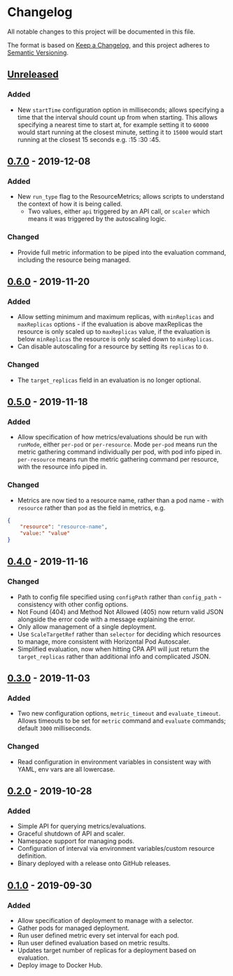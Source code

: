 # Changelog
All notable changes to this project will be documented in this file.

The format is based on [Keep a Changelog](https://keepachangelog.com/en/1.0.0/),
and this project adheres to [Semantic Versioning](https://semver.org/spec/v2.0.0.html).

## [Unreleased]
### Added
- New `startTime` configuration option in milliseconds; allows specifying a time that the interval should count up from when starting. This allows specifying a nearest time to start at, for example setting it to `60000` would start running at the closest minute, setting it to `15000` would start running at the closest 15 seconds e.g. :15 :30 :45.

## [0.7.0] - 2019-12-08
### Added
- New `run_type` flag to the ResourceMetrics; allows scripts to understand the context of how it is being called.
    * Two values, either `api` triggered by an API call, or `scaler` which means it was triggered by the autoscaling logic.
### Changed
- Provide full metric information to be piped into the evaluation command, including the resource being managed.

## [0.6.0] - 2019-11-20
### Added
- Allow setting minimum and maximum replicas, with `minReplicas` and `maxReplicas` options - if the evaluation is above maxReplicas the resource is only scaled up to `maxReplicas` value, if the evaluation is below `minReplicas` the resource is only scaled down to `minReplicas`.
- Can disable autoscaling for a resource by setting its `replicas` to `0`.
### Changed
- The `target_replicas` field in an evaluation is no longer optional.

## [0.5.0] - 2019-11-18
### Added
- Allow specification of how metrics/evaluations should be run with `runMode`, either `per-pod` or `per-resource`. Mode `per-pod` means run the metric gathering command individually per pod, with pod info piped in. `per-resource` means run the metric gathering command per resource, with the resource info piped in. 
### Changed
- Metrics are now tied to a resource name, rather than a pod name - with `resource` rather than `pod` as the field in metrics, e.g.
```json
{
    "resource": "resource-name",
    "value:" "value"
}
```

## [0.4.0] - 2019-11-16
### Changed
- Path to config file specified using `configPath` rather than `config_path` - consistency with other config options.
- Not Found (404) and Method Not Allowed (405) now return valid JSON alongside the error code with a message explaining the error.
- Only allow management of a single deployment.
- Use `ScaleTargetRef` rather than `selector` for deciding which resources to manage, more consistent with Horizontal Pod Autoscaler.
- Simplified evaluation, now when hitting CPA API will just return the `target_replicas` rather than additional info and complicated JSON.

## [0.3.0] - 2019-11-03
### Added
- Two new configuration options, `metric_timeout` and `evaluate_timeout`. Allows timeouts to be set for `metric` command and `evaluate` commands; default `3000` milliseconds.
### Changed
- Read configuration in environment variables in consistent way with YAML, env vars are all lowercase.

## [0.2.0] - 2019-10-28
### Added
- Simple API for querying metrics/evaluations.
- Graceful shutdown of API and scaler.
- Namespace support for managing pods.
- Configuration of interval via environment variables/custom resource definition.
- Binary deployed with a release onto GitHub releases.

## [0.1.0] - 2019-09-30
### Added
- Allow specification of deployment to manage with a selector.
- Gather pods for managed deployment.
- Run user defined metric every set interval for each pod.
- Run user defined evaluation based on metric results.
- Updates target number of replicas for a deployment based on evaluation.
- Deploy image to Docker Hub.

[Unreleased]: https://github.com/jthomperoo/custom-pod-autoscaler/compare/0.7.0...HEAD
[0.7.0]: https://github.com/jthomperoo/custom-pod-autoscaler/compare/0.6.0...0.7.0
[0.6.0]: https://github.com/jthomperoo/custom-pod-autoscaler/compare/0.5.0...0.6.0
[0.5.0]: https://github.com/jthomperoo/custom-pod-autoscaler/compare/0.4.0...0.5.0
[0.4.0]: https://github.com/jthomperoo/custom-pod-autoscaler/compare/0.3.0...0.4.0
[0.3.0]: https://github.com/jthomperoo/custom-pod-autoscaler/compare/0.2.0...0.3.0
[0.2.0]: https://github.com/jthomperoo/custom-pod-autoscaler/compare/0.1.0...0.2.0
[0.1.0]: https://github.com/jthomperoo/custom-pod-autoscaler/releases/tag/0.1.0
